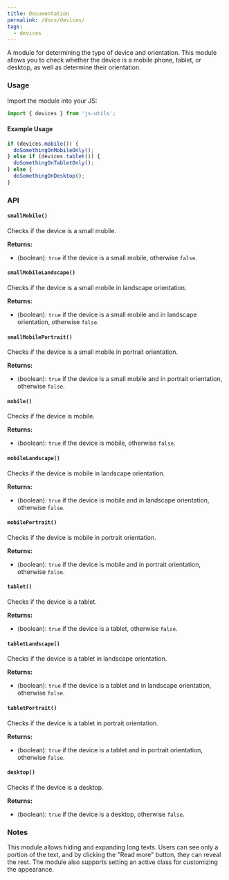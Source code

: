 ```yaml
---
title: Documentation
permalink: /docs/devices/
tags: 
  - devices
---
```


A module for determining the type of device and orientation. This module allows you to check whether the 
device is a mobile phone, tablet, or desktop, as well as determine their orientation.

### Usage

Import the module into your JS:
```javascript
import { devices } from 'js-utils';
```

#### Example Usage
```javascript
if (devices.mobile()) {
  doSomethingOnMobileOnly();
} else if (devices.tablet()) {
  doSomethingOnTabletOnly();
} else {
  doSomethingOnDesktop();
}
```
### API

#### `smallMobile()`

Checks if the device is a small mobile.

**Returns:**
- (boolean): `true` if the device is a small mobile, otherwise `false`.

#### `smallMobileLandscape()`

Checks if the device is a small mobile in landscape orientation.

**Returns:**
- (boolean): `true` if the device is a small mobile and in landscape orientation, otherwise `false`.

#### `smallMobilePortrait()`

Checks if the device is a small mobile in portrait orientation.

**Returns:**
- (boolean): `true` if the device is a small mobile and in portrait orientation, otherwise `false`.

#### `mobile()`

Checks if the device is mobile.

**Returns:**
- (boolean): `true` if the device is mobile, otherwise `false`.

#### `mobileLandscape()`

Checks if the device is mobile in landscape orientation.

**Returns:**
- (boolean): `true` if the device is mobile and in landscape orientation, otherwise `false`.

#### `mobilePortrait()`

Checks if the device is mobile in portrait orientation.

**Returns:**
- (boolean): `true` if the device is mobile and in portrait orientation, otherwise `false`.

#### `tablet()`

Checks if the device is a tablet.

**Returns:**
- (boolean): `true` if the device is a tablet, otherwise `false`.

#### `tabletLandscape()`

Checks if the device is a tablet in landscape orientation.

**Returns:**
- (boolean): `true` if the device is a tablet and in landscape orientation, otherwise `false`.

#### `tabletPortrait()`

Checks if the device is a tablet in portrait orientation.

**Returns:**
- (boolean): `true` if the device is a tablet and in portrait orientation, otherwise `false`.

#### `desktop()`

Checks if the device is a desktop.

**Returns:**
- (boolean): `true` if the device is a desktop, otherwise `false`.

### Notes

This module allows hiding and expanding long texts. Users can see only a portion of the text, and by clicking the "Read more" button, they can reveal the rest. The module also supports setting an active class for customizing the appearance.

